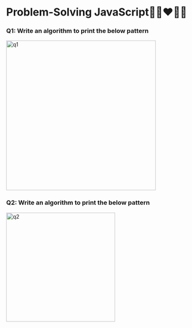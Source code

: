 # Problem-Solving JavaScript🧠👀❤️🙅‍♀️
<h3>Q1: Write an algorithm to print the below pattern</h2>
<img width="401" alt="q1" src="https://github.com/mriana9/Problem-Solving/assets/91687711/b2df756c-7ff3-43e5-b604-cb2043cc1213">

<h3>Q2: Write an algorithm to print the below pattern</h2>
<img width="292" alt="q2" src="https://github.com/mriana9/Problem-Solving/assets/91687711/3cd35526-4467-48ec-bea4-d3ab50eb6ce3">
